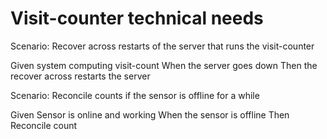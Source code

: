 # Visit-counter technical needs

Scenario: Recover across restarts of the server
that runs the visit-counter

  Given system computing visit-count
  When the server goes down
  Then the recover across restarts the server

Scenario: Reconcile counts if the sensor is offline for a while

  Given Sensor is online
  and working
  When the sensor is offline
  Then Reconcile count
